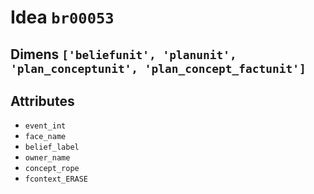 # Idea `br00053`

## Dimens `['beliefunit', 'planunit', 'plan_conceptunit', 'plan_concept_factunit']`

## Attributes
- `event_int`
- `face_name`
- `belief_label`
- `owner_name`
- `concept_rope`
- `fcontext_ERASE`
